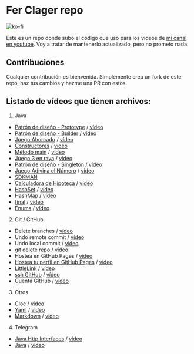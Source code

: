 # Fer Clager repo

[![ko-fi](https://www.ko-fi.com/img/githubbutton_sm.svg)](https://ko-fi.com/ferclager)

Este es un repo donde subo el código que uso para los vídeos de [mi canal en youtube](https://www.youtube.com/@FeRClager). Voy a tratar de mantenerlo actualizado, pero no prometo nada.

## Contribuciones

Cualquier contribución es bienvenida. Simplemente crea un fork de este repo, haz tus cambios y hazme una PR con estos.

## Listado de vídeos que tienen archivos:

1. Java
- [Patrón de diseño - Prototype](./java/14-pd-prototype) / [vídeo](https://youtu.be/dK8sElggU5M)
- [Patrón de diseño - Builder](./java/13-pd-builder) / [vídeo](https://youtu.be/T1iZ56hMCB4)
- [Juego Ahorcado](./java/12-ahorcado) / [vídeo](https://youtu.be/qHjNCiqYP80)
- [Constructores](./java/11-constructores) / [vídeo](https://youtu.be/s-sqb-3ntbw)
- [Método main](./java/10-psvm) / [vídeo](https://youtu.be/sm25p6ZBNlc)
- [Juego 3 en raya](./java/09-3-en-raya) / [vídeo](https://youtu.be/FLoIxi04GyQ)
- [Patrón de diseño - Singleton](./java/08-pd-singleton) / [vídeo](https://youtu.be/iO7SaslFeRk)
- [Juego Adivina el Número](./java/07-guessing-number) / [vídeo](https://youtu.be/bQJT6889p6Y)
- [SDKMAN](./java/06-sdkman)
- [Calculadora de Hipoteca](./java/05-hipoteca) / [vídeo](https://youtu.be/yezTelCLtfk)
- [HashSet](./java/04-set/) / [vídeo](https://youtu.be/A71gMutZA0o)
- [HashMap](./java/03-map/) / [vídeo](https://youtu.be/sNrssYYQW4c)
- [final](./java/02-final) / [vídeo](https://youtu.be/VG0yCnP9S0g)
- [Enums](./java/01-enums) / [vídeo](https://youtu.be/JuzeZ0DxOW4)

2. Git / GitHub
- Delete branches / [vídeo](https://youtu.be/dF_agajZT0E)
- Undo remote commit / [vídeo](https://youtu.be/CEnjV8gwJi0)
- Undo local commit / [vídeo](https://youtu.be/FlEnbWvkhPE)
- git delete repo / [vídeo](https://youtu.be/rhUw7EkJl8g)
- Hostea en GitHub Pages / [vídeo](https://youtu.be/_PrGIB5EGaU)
- [Hostea tu perfil en GitHub Pages](https://github.com/ferclager/ferclager.github.io)  / [vídeo](https://youtu.be/d9PCg7RufZw)
- [LittleLink](https://github.com/ferclager/ferclager.github.io)  / [vídeo](https://youtu.be/rcSeky7day0)
- [ssh GitHub](https://github.com/frclager/demo)  / [vídeo](https://youtu.be/CNUXWMPwBMU)
- Cuenta GitHub  / [vídeo](https://youtu.be/D3IYIQ5I3ro)

3. Otros
- Cloc / [vídeo](https://youtu.be/LGX3qBNogBQ)
- [Yaml](./others/02-yaml) / [vídeo](https://youtu.be/IjkkzP9vg1M)
- [Markdown](./others/01-markdown/) / [vídeo](https://youtu.be/RshvKJ0UAnw)

4. Telegram
- [Java Http Interfaces](https://github.com/ferclager/telegram-bot2-java) / [vídeo](https://youtu.be/JjneqO4UZQ0)
- [Java](https://github.com/ferclager/telegram-bot-java) / [vídeo](https://youtu.be/Q2oEpfTnmic)